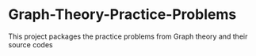# Graph-Theory-Practice-Problems
This project packages the practice problems from Graph theory and their source codes
